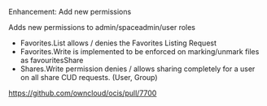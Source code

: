 Enhancement: Add new permissions

Adds new permissions to admin/spaceadmin/user roles
  -  Favorites.List allows / denies the Favorites Listing Request
  -  Favorites.Write is implemented to be enforced on marking/unmark files as favouritesShare
  -  Shares.Write permission denies / allows sharing completely for a user on all share CUD requests. (User, Group)

https://github.com/owncloud/ocis/pull/7700
